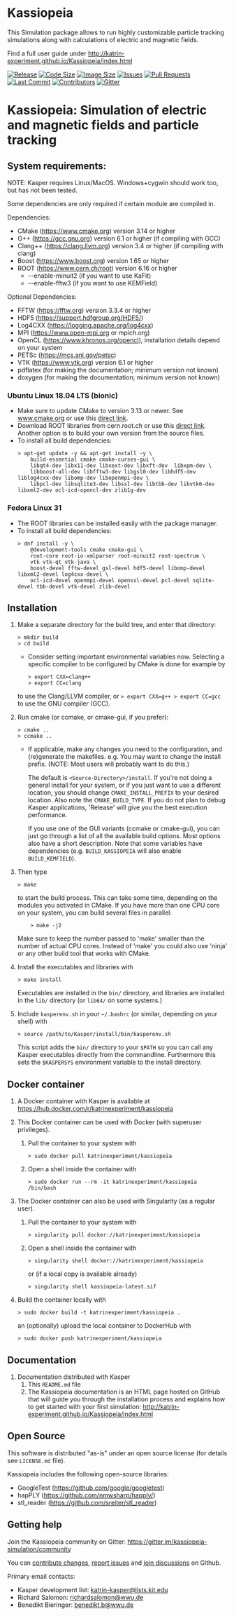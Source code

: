 # Kassiopeia

This Simulation package allows to run highly customizable particle tracking simulations
along with calculations of electric and magnetic fields.

Find a full user guide under http://katrin-experiment.github.io/Kassiopeia/index.html

[![Release](https://img.shields.io/github/v/release/KATRIN-Experiment/Kassiopeia)](https://github.com/KATRIN-Experiment/Kassiopeia/releases)
[![Code Size](https://img.shields.io/github/languages/code-size/KATRIN-Experiment/Kassiopeia)](https://github.com/KATRIN-Experiment/Kassiopeia)
[![Image Size](https://img.shields.io/docker/image-size/katrinexperiment/kassiopeia)](https://hub.docker.com/r/katrinexperiment/kassiopeia)
[![Issues](https://img.shields.io/github/issues/KATRIN-Experiment/Kassiopeia)](https://github.com/KATRIN-Experiment/Kassiopeia/issues)
[![Pull Requests](https://img.shields.io/github/issues-pr/KATRIN-Experiment/Kassiopeia)](https://github.com/KATRIN-Experiment/Kassiopeia/pulls)
[![Last Commit](https://img.shields.io/github/last-commit/KATRIN-Experiment/Kassiopeia)](https://github.com/KATRIN-Experiment/Kassiopeia/commits)
[![Contributors](https://img.shields.io/github/contributors/KATRIN-Experiment/Kassiopeia)](https://github.com/KATRIN-Experiment/Kassiopeia/graphs/contributors)
[![Gitter](https://badges.gitter.im/kassiopeia-simulation/community.svg)](https://gitter.im/kassiopeia-simulation/community?utm_source=badge&utm_medium=badge&utm_campaign=pr-badge)


 Kassiopeia: Simulation of electric and magnetic fields and particle tracking
==============================================================================


 System requirements:
----------------------

NOTE: Kasper requires Linux/MacOS. Windows+cygwin should work too, but has not been tested.

Some dependencies are only required if certain module are compiled in.

Dependencies:
*   CMake (https://www.cmake.org) version 3.14 or higher
*   G++ (https://gcc.gnu.org) version 6.1 or higher (if compiling with GCC)
*   Clang++ (https://clang.llvm.org) version 3.4 or higher (if compiling with clang)
*   Boost (https://www.boost.org) version 1.65 or higher
*   ROOT (https://www.cern.ch/root) version 6.16 or higher
    +   --enable-minuit2 (if you want to use KaFit)
    +   --enable-fftw3 (if you want to use KEMField)

Optional Dependencies:
*   FFTW (https://fftw.org) version 3.3.4 or higher
*   HDF5 (https://support.hdfgroup.org/HDF5/)
*   Log4CXX (https://logging.apache.org/log4cxx)
*   MPI (https://www.open-mpi.org or mpich.org)
*   OpenCL (https://www.khronos.org/opencl), installation details depend on your system
*   PETSc (https://mcs.anl.gov/petsc)
*   VTK (https://www.vtk.org) version 6.1 or higher
*   pdflatex (for making the documentation; minimum version not known)
*   doxygen (for making the documentation; minimum version not known)

### Ubuntu Linux 18.04 LTS (bionic)

* Make sure to update CMake to version 3.13 or newer. See www.cmake.org or use this
    [direct link](https://github.com/Kitware/CMake/releases/download/v3.13.4/cmake-3.13.4-Linux-x86_64.tar.gz).
* Download ROOT libraries from cern.root.ch or use this
    [direct link](https://root.cern/download/root_v6.18.04.Linux-ubuntu18-x86_64-gcc7.4.tar.gz).
    Another option is to build your own version from the source files.
* To install all build dependencies:
    ```
    > apt-get update -y && apt-get install -y \
        build-essential cmake cmake-curses-gui \
        libqt4-dev libx11-dev libxext-dev libxft-dev  libxpm-dev \
        libboost-all-dev libfftw3-dev libgsl0-dev libhdf5-dev liblog4cxx-dev libomp-dev libopenmpi-dev \
        libpcl-dev libsqlite3-dev libssl-dev libtbb-dev libvtk6-dev libxml2-dev ocl-icd-opencl-dev zlib1g-dev
    ```

### Fedora Linux 31

* The ROOT libraries can be installed easily with the package manager.
* To install all build dependencies:
    ```
    > dnf install -y \
        @development-tools cmake cmake-gui \
        root-core root-io-xmlparser root-minuit2 root-spectrum \
        vtk vtk-qt vtk-java \
        boost-devel fftw-devel gsl-devel hdf5-devel libomp-devel libxml2-devel log4cxx-devel \
        ocl-icd-devel openmpi-devel openssl-devel pcl-devel sqlite-devel tbb-devel vtk-devel zlib-devel
    ```

 Installation
--------------

1. Make a separate directory for the build tree, and enter that directory:
    ```
    > mkdir build
    > cd build
    ```

    * Consider setting important environmental variables now.
      Selecting a specific compiler to be configured by CMake is done for example by
        ```
        > export CXX=clang++
        > export CC=clang
        ```
    to use the Clang/LLVM compiler, or
        ```
        > export CXX=g++
        > export CC=gcc
        ```
    to use the GNU compiler (GCC).

2. Run cmake (or ccmake, or cmake-gui, if you prefer):
    ```
    > cmake ..
    > ccmake ..
    ```

    * If applicable, make any changes you need to the configuration, and
        (re)generate the makefiles. e.g. You may want to change the install
        prefix. (NOTE: Most users will probably want to do this.)

        The default is `<Source-Directory>/install`. If you're not doing
        a general install for your system, or if you just want to use a
        different location, you should change `CMAKE_INSTALL_PREFIX` to
        your desired location. Also note the `CMAKE_BUILD_TYPE`. If you
        do not plan to debug Kasper applications, 'Release' will give you
        the best execution performance.

        If you use one of the GUI variants (ccmake or cmake-gui), you can
        just go through a list of all the available build options. Most
        options also have a short description. Note that some variables
        have dependencies (e.g. `BUILD_KASSIOPEIA` will also enable
        `BUILD_KEMFIELD`).

3. Then type
    ```
    > make
    ```
    to start the build process. This can take some time, depending on the
    modules you activated in CMake. If you have more than one CPU core on
    your system, you can build several files in parallel:
    ```
        > make -j2
    ```
    Make sure to keep the number passed to 'make' smaller than the number
    of actual CPU cores. Instead of 'make' you could also use 'ninja'
    or any other build tool that works with CMake.

4. Install the executables and libraries with
    ```
    > make install
    ```
    Executables are installed in the `bin/` directory, and libraries are
    installed in the `lib/` directory (or `lib64/` on some systems.)

5. Include `kasperenv.sh` in your `~/.bashrc` (or similar, depending on
    your shell) with
    ```
    > source /path/to/Kasper/install/bin/kasperenv.sh
    ```
    This script adds the `bin/` directory to your `$PATH` so you can call
    any Kasper executables directly from the commandline. Furthermore this
    sets the `$KASPERSYS` environment variable to the install directory.


 Docker container
------------------

1. A Docker container with Kasper is available at
    https://hub.docker.com/r/katrinexperiment/kassiopeia

2. This Docker container can be used with Docker (with superuser privileges).
    1. Pull the container to your system with
        ```
        > sudo docker pull katrinexperiment/kassiopeia
        ```
    2. Open a shell inside the container with
        ```
        > sudo docker run --rm -it katrinexperiment/kassiopeia /bin/bash
        ```

3. The Docker container can also be used with Singularity (as a regular user).
    1. Pull the container to your system with
        ```
        > singularity pull docker://katrinexperiment/kassiopeia
        ```
    2. Open a shell inside the container with
        ```
        > singularity shell docker://katrinexperiment/kassiopeia
        ```
        or (if a local copy is available already)
        ```
        > singularity shell kassiopeia-latest.sif
        ```

4. Build the container locally with
    ```
    > sudo docker build -t katrinexperiment/kassiopeia .
    ```
    an (optionally) upload the local container to DockerHub with
    ```
    > sudo docker push katrinexperiment/kassiopeia
    ```


 Documentation
---------------

1. Documentation distributed with Kasper
    1. This `README.md` file
    2. The Kassiopeia documentation is an HTML page hosted on GitHub
        that will guide you through the installation process and
        explains how to get started with your first simulation:
        http://katrin-experiment.github.io/Kassiopeia/index.html

 Open Source
-------------

This software is distributed "as-is" under an open source license
(for details see `LICENSE.md` file).

Kassiopeia includes the following open-source libraries:

* GoogleTest (https://github.com/google/googletest)
* hapPLY (https://github.com/nmwsharp/happly/)
* stl_reader (https://github.com/sreiter/stl_reader)


 Getting help
--------------

Join the Kassiopeia community on Gitter: https://gitter.im/kassiopeia-simulation/community

You can [contribute changes](https://github.com/KATRIN-Experiment/Kassiopeia/compare), [report issues](https://github.com/KATRIN-Experiment/Kassiopeia/issues/new) and [join discussions](https://github.com/KATRIN-Experiment/Kassiopeia/discussions) on Github.

Primary email contacts:
*    Kasper development list: katrin-kasper@lists.kit.edu
*    Richard Salomon: richardsalomon@wwu.de
*    Benedikt Bieringer: benedikt.b@wwu.de
